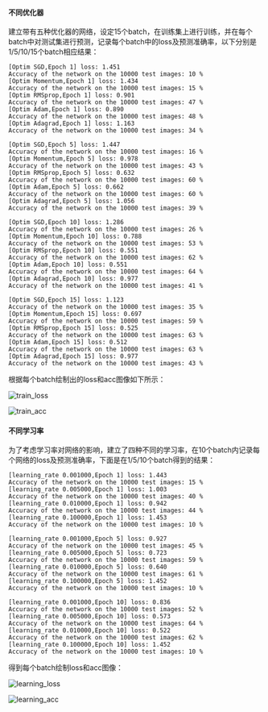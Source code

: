 #### 不同优化器

建立带有五种优化器的网络，设定15个batch，在训练集上进行训练，并在每个batch中对测试集进行预测，记录每个batch中的loss及预测准确率，以下分别是1/5/10/15个batch相应结果：

```
[Optim SGD,Epoch 1] loss: 1.451
Accuracy of the network on the 10000 test images: 10 %
[Optim Momentum,Epoch 1] loss: 1.434
Accuracy of the network on the 10000 test images: 15 %
[Optim RMSprop,Epoch 1] loss: 0.901
Accuracy of the network on the 10000 test images: 47 %
[Optim Adam,Epoch 1] loss: 0.890
Accuracy of the network on the 10000 test images: 48 %
[Optim Adagrad,Epoch 1] loss: 1.163
Accuracy of the network on the 10000 test images: 34 %
```

```
[Optim SGD,Epoch 5] loss: 1.447
Accuracy of the network on the 10000 test images: 16 %
[Optim Momentum,Epoch 5] loss: 0.978
Accuracy of the network on the 10000 test images: 43 %
[Optim RMSprop,Epoch 5] loss: 0.632
Accuracy of the network on the 10000 test images: 60 %
[Optim Adam,Epoch 5] loss: 0.662
Accuracy of the network on the 10000 test images: 60 %
[Optim Adagrad,Epoch 5] loss: 1.056
Accuracy of the network on the 10000 test images: 39 %
```

```
[Optim SGD,Epoch 10] loss: 1.286
Accuracy of the network on the 10000 test images: 26 %
[Optim Momentum,Epoch 10] loss: 0.788
Accuracy of the network on the 10000 test images: 53 %
[Optim RMSprop,Epoch 10] loss: 0.551
Accuracy of the network on the 10000 test images: 62 %
[Optim Adam,Epoch 10] loss: 0.551
Accuracy of the network on the 10000 test images: 64 %
[Optim Adagrad,Epoch 10] loss: 0.977
Accuracy of the network on the 10000 test images: 41 %
```

```
[Optim SGD,Epoch 15] loss: 1.123
Accuracy of the network on the 10000 test images: 35 %
[Optim Momentum,Epoch 15] loss: 0.697
Accuracy of the network on the 10000 test images: 59 %
[Optim RMSprop,Epoch 15] loss: 0.525
Accuracy of the network on the 10000 test images: 63 %
[Optim Adam,Epoch 15] loss: 0.512
Accuracy of the network on the 10000 test images: 63 %
[Optim Adagrad,Epoch 15] loss: 0.977
Accuracy of the network on the 10000 test images: 43 %
```

根据每个batch绘制出的loss和acc图像如下所示：

![train_loss](https://github.com/aqqqaqqqq/2024-train/blob/main/train1/train_loss.png)

![train_acc](https://github.com/aqqqaqqqq/2024-train/blob/main/train1/train_acc.png)

#### 不同学习率

为了考虑学习率对网络的影响，建立了四种不同的学习率，在10个batch内记录每个网络的loss及预测准确率，下面是在1/5/10个batch得到的结果：

```
[learning_rate 0.001000,Epoch 1] loss: 1.443
Accuracy of the network on the 10000 test images: 15 %
[learning_rate 0.005000,Epoch 1] loss: 1.003
Accuracy of the network on the 10000 test images: 40 %
[learning_rate 0.010000,Epoch 1] loss: 0.942
Accuracy of the network on the 10000 test images: 44 %
[learning_rate 0.100000,Epoch 1] loss: 1.453
Accuracy of the network on the 10000 test images: 10 %
```

```
[learning_rate 0.001000,Epoch 5] loss: 0.927
Accuracy of the network on the 10000 test images: 45 %
[learning_rate 0.005000,Epoch 5] loss: 0.723
Accuracy of the network on the 10000 test images: 59 %
[learning_rate 0.010000,Epoch 5] loss: 0.640
Accuracy of the network on the 10000 test images: 61 %
[learning_rate 0.100000,Epoch 5] loss: 1.452
Accuracy of the network on the 10000 test images: 10 %
```

```
[learning_rate 0.001000,Epoch 10] loss: 0.836
Accuracy of the network on the 10000 test images: 52 %
[learning_rate 0.005000,Epoch 10] loss: 0.573
Accuracy of the network on the 10000 test images: 64 %
[learning_rate 0.010000,Epoch 10] loss: 0.522
Accuracy of the network on the 10000 test images: 62 %
[learning_rate 0.100000,Epoch 10] loss: 1.452
Accuracy of the network on the 10000 test images: 10 %
```

得到每个batch绘制loss和acc图像：

![learning_loss](https://github.com/aqqqaqqqq/2024-train/blob/main/train1/learning_loss.png)

![learning_acc](https://github.com/aqqqaqqqq/2024-train/blob/main/train1/learning_acc.png)
